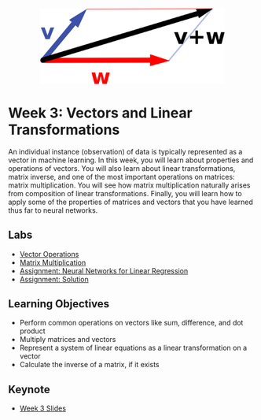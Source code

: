 <div align="center">

<img src="../images/vectors-linear-transformations.png" width="375" alt="Linear Algebra for ML">

</div>

# Week 3: Vectors and Linear Transformations

An individual instance (observation) of data is typically represented as a vector in machine learning. In this week, you will learn about properties and operations of vectors. You will also learn about linear transformations, matrix inverse, and one of the most important operations on matrices: matrix multiplication. You will see how matrix multiplication naturally arises from composition of linear transformations. Finally, you will learn how to apply some of the properties of matrices and vectors that you have learned thus far to neural networks.

## Labs
- [Vector Operations](./notebooks/lab1_w3_vector_operations.ipynb)
- [Matrix Multiplication](./notebooks/lab2_w3_matrix_multiplication.ipynb)
- [Assignment: Neural Networks for Linear Regression](./notebooks/lab3_w3_assignment.ipynb)
- [Assignment: Solution](./notebooks/solution/lab3_w3_assignment_solved.ipynb)

## Learning Objectives

- Perform common operations on vectors like sum, difference, and dot product
- Multiply matrices and vectors
- Represent a system of linear equations as a linear transformation on a vector
- Calculate the inverse of a matrix, if it exists

## Keynote

- [Week 3 Slides](./slides/Week3-Linear-Algebra-Keynote.pdf)